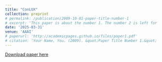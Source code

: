 ```yaml
---
title: "ConLUX"
collection: preprint
# permalink: /publication/2009-10-01-paper-title-number-1
# excerpt: 'This paper is about the number 1. The number 2 is left for future work.'
date: '2025-03-31'
venue: 'AAAI'
# paperurl: 'http://academicpages.github.io/files/paper1.pdf'
# citation: 'Your Name, You. (2009). &quot;Paper Title Number 1.&quot; <i>Journal 1</i>. 1(1).'
---
```

<!-- This paper is about the number 1. The number 2 is left for future work. -->

[Download paper here](http://outerform.github.io/files/rex.pdf)

<!-- Recommended citation: Your Name, You. (2009). "Paper Title Number 1." <i>Journal 1</i>. 1(1). -->